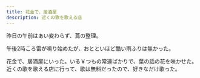 ```yaml
---
title: 花金で、居酒屋
description: 近くの歌を歌える店
---
```


昨日の午前はあい変わらず、蔦の整理。

午後2時ころ雷が鳴り始めたが、おとといほど酷い雨ふりは無かった。

花金で、居酒屋にいった。いる￥つもの常連ばかりで、葉の話の花を咲かせた。
近くの歌を歌える店に行って、歌は無料だったので、好きなだけ歌った。
